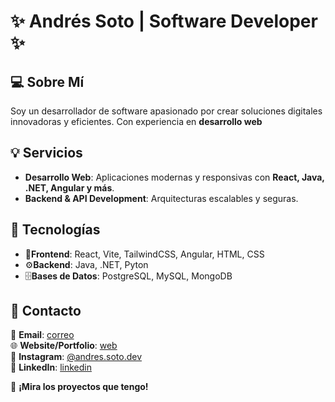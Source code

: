 # ✨ Andrés Soto | Software Developer ✨

## 💻 Sobre Mí
Soy un desarrollador de software apasionado por crear soluciones digitales innovadoras y eficientes. Con experiencia en **desarrollo web**

## 💡 Servicios
- **Desarrollo Web**: Aplicaciones modernas y responsivas con **React, Java, .NET, Angular y más**.
- **Backend & API Development**: Arquitecturas escalables y seguras.

## 🔧 Tecnologías
- 🚀**Frontend**: React, Vite, TailwindCSS, Angular, HTML, CSS
- ⚙️**Backend**: Java, .NET, Pyton
- 🗄️**Bases de Datos**: PostgreSQL, MySQL, MongoDB

## 👤 Contacto
📧 **Email**: [correo](mailto:andressotokr1@gmail.com)  
🌐 **Website/Portfolio**: [web](https://andressotodev.vercel.app/)  
📱 **Instagram**: [@andres.soto.dev](https://www.instagram.com/andres.soto.dev/)  
👥 **LinkedIn**: [linkedin]([https://linkedin.com/in/andressoto](https://www.linkedin.com/in/andres-soto-0429a127b/))

🔗 **¡Mira los proyectos que tengo!**
